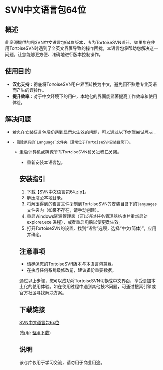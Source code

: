 # SVN中文语言包64位

## 概述
此资源提供的是SVN中文语言包64位版本，专为TortoiseSVN设计。如果您在使用TortoiseSVN时遇到了全英文界面导致的操作困扰，本语言包将帮助您解决这一问题，让您能够更方便、准确地进行版本控制操作。

## 使用目的
- **汉化支持**：彻底将TortoiseSVN用户界面转换为中文，避免因不熟悉专业英语而产生的误操作。
- **提升效率**：对于中文环境下的用户，本地化的界面能显著提高工作效率和使用体验。

## 解决问题
- 若您在安装语言包后仍遇到显示未生效的问题，可以通过以下步骤尝试解决：
-     - 删除原有的`Language`文件夹（通常位于TortoiseSVN安装目录下）。
    - 重启计算机或确保所有TortoiseSVN相关进程已关闭。
        - 重新安装本语言包。

        ## 安装指引
        1. 下载【SVN中文语言包64.zip】。
        2. 解压缩至本地目录。
        3. 将解压得到的语言文件复制到TortoiseSVN的安装目录下的`languages`文件夹内（如果不存在，请手动创建）。
        4. 重启Windows资源管理器（可以通过任务管理器结束并重新启动 explorer.exe 进程），或者重启电脑以使更改生效。
        5. 打开TortoiseSVN的设置，找到“语言”选项，选择“中文(简体)”，应用并确定。

        ## 注意事项
        - 请确保您的TortoiseSVN版本与本语言包兼容。
        - 在执行任何系统级修改前，建议备份重要数据。

        通过以上步骤，您可以成功将TortoiseSVN切换成中文界面，享受更加本土化的使用体验。如在使用过程中遇到其他技术问题，可通过搜索引擎或官方社区寻找解决方案。

        ## 下载链接
        [SVN中文语言包64位](https://pan.quark.cn/s/0c925026c899) 

        (备用: [备用下载](https://pan.baidu.com/s/1EqWfH16lumc05947WwEc7Q?pwd=1234))

        ## 说明

        该仓库仅用于学习交流，请勿用于商业用途。
